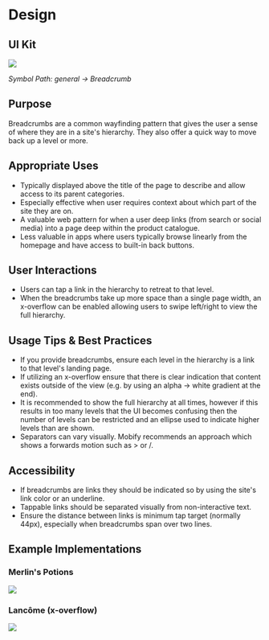 # Design

## UI Kit

![](../../assets/images/components/breadcrumbs/breadcrumb-uikit.png)

*Symbol Path: general -> Breadcrumb*

## Purpose

Breadcrumbs are a common wayfinding pattern that gives the user a sense of where they are in a site's hierarchy. They also offer a quick way to move back up a level or more.

## Appropriate Uses

- Typically displayed above the title of the page to describe and allow access to its parent categories.
- Especially effective when user requires context about which part of the site they are on.
- A valuable web pattern for when a user deep links (from search or social media) into a page deep within the product catalogue.
- Less valuable in apps where users typically browse linearly from the homepage and have access to built-in back buttons.

## User Interactions

- Users can tap a link in the hierarchy to retreat to that level.
- When the breadcrumbs take up more space than a single page width, an x-overflow can be enabled allowing users to swipe left/right to view the full hierarchy.

## Usage Tips & Best Practices

- If you provide breadcrumbs, ensure each level in the hierarchy is a link to that level's landing page.
- If utilizing an x-overflow ensure that there is clear indication that content exists outside of the view (e.g. by using an alpha -> white gradient at the end).
- It is recommended to show the full hierarchy at all times, however if this results in too many levels that the UI becomes confusing then the number of levels can be restricted and an ellipse used to indicate higher levels than are shown.
- Separators can vary visually. Mobify recommends an approach which shows a forwards motion such as > or /.

## Accessibility

- If breadcrumbs are links they should be indicated so by using the site's link color or an underline.
- Tappable links should be separated visually from non-interactive text.
- Ensure the distance between links is minimum tap target (normally 44px), especially when breadcrumbs span over two lines.

## Example Implementations

### Merlin's Potions

![](../../assets/images/components/breadcrumbs/merlins-breadcrumb.png)

### Lancôme (x-overflow)

![](../../assets/images/components/breadcrumbs/lancome-breadcrumb.png)
